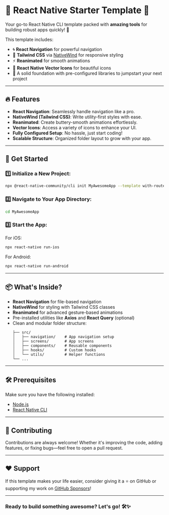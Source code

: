 # 🎉 React Native Starter Template 🚀

Your go-to React Native CLI template packed with **amazing tools** for building robust apps quickly! 🎨

This template includes:

- 🌀 **React Navigation** for powerful navigation
- 💅 **Tailwind CSS** via [NativeWind](https://www.nativewind.dev/v4/overview/) for responsive styling
- ⚡ **Reanimated** for smooth animations
- 🎨 **React Native Vector Icons** for beautiful icons
- 🚀 A solid foundation with pre-configured libraries to jumpstart your next project

---

## 🔥 Features

- **React Navigation**: Seamlessly handle navigation like a pro.
- **NativeWind (Tailwind CSS)**: Write utility-first styles with ease.
- **Reanimated**: Create buttery-smooth animations effortlessly.
- **Vector Icons**: Access a variety of icons to enhance your UI.
- **Fully Configured Setup**: No hassle, just start coding!
- **Scalable Structure**: Organized folder layout to grow with your app.

---

## 🚀 Get Started

### 1️⃣ Initialize a New Project:

```bash
npx @react-native-community/cli init MyAwesomeApp --template with-router-tailwind-reanimated
```

### 2️⃣ Navigate to Your App Directory:

```bash
cd MyAwesomeApp
```

### 3️⃣ Start the App:

For iOS:

```bash
npx react-native run-ios
```

For Android:

```bash
npx react-native run-android
```

---

## 📦 What's Inside?

- **React Navigation** for file-based navigation
- **NativeWind** for styling with Tailwind CSS classes
- **Reanimated** for advanced gesture-based animations
- Pre-installed utilities like **Axios** and **React Query** (optional)
- Clean and modular folder structure:
  ```
  ├── src/
  │   ├── navigation/    # App navigation setup
  │   ├── screens/       # App screens
  │   ├── components/    # Reusable components
  │   ├── hooks/         # Custom hooks
  │   └── utils/         # Helper functions
  └── ...
  ```

---

## 🛠 Prerequisites

Make sure you have the following installed:

- [Node.js](https://nodejs.org)
- [React Native CLI](https://reactnative.dev/docs/environment-setup)

---

## 🤝 Contributing

Contributions are always welcome! Whether it's improving the code, adding features, or fixing bugs—feel free to open a pull request.

---

## ❤️ Support

If this template makes your life easier, consider giving it a ⭐ on GitHub or supporting my work on [GitHub Sponsors](https://github.com/sponsors/Abdullah0Dev)!

---

### Ready to build something awesome? Let's go! 🛠️✨

